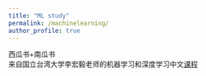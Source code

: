 ```yaml
---
title: "ML study"
permalink: /machinelearning/
author_profile: true
---
```


西瓜书+南瓜书 <br>
来自国立台湾大学李宏毅老师的机器学习和深度学习中文[课程](https://speech.ee.ntu.edu.tw/~hylee/ml/2022-spring.php)

